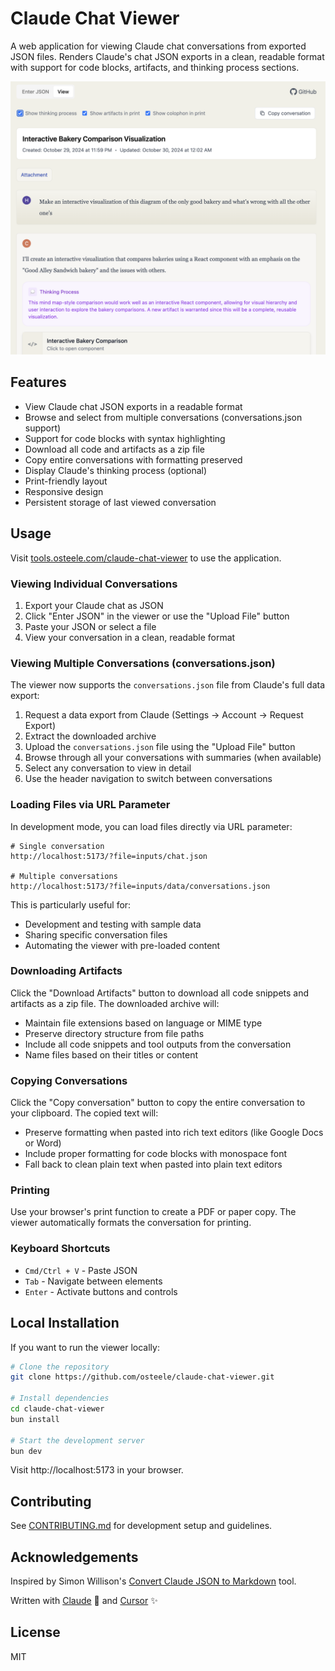 # Claude Chat Viewer

A web application for viewing Claude chat conversations from exported JSON files. Renders Claude's chat JSON exports in a clean, readable format with support for code blocks, artifacts, and thinking process sections.

![Screenshot](./docs/screenshot.png)

## Features

- View Claude chat JSON exports in a readable format
- Browse and select from multiple conversations (conversations.json support)
- Support for code blocks with syntax highlighting
- Download all code and artifacts as a zip file
- Copy entire conversations with formatting preserved
- Display Claude's thinking process (optional)
- Print-friendly layout
- Responsive design
- Persistent storage of last viewed conversation

## Usage

Visit [tools.osteele.com/claude-chat-viewer](https://tools.osteele.com/claude-chat-viewer) to use the application.

### Viewing Individual Conversations

1. Export your Claude chat as JSON
2. Click "Enter JSON" in the viewer or use the "Upload File" button
3. Paste your JSON or select a file
4. View your conversation in a clean, readable format

### Viewing Multiple Conversations (conversations.json)

The viewer now supports the `conversations.json` file from Claude's full data export:

1. Request a data export from Claude (Settings → Account → Request Export)
2. Extract the downloaded archive
3. Upload the `conversations.json` file using the "Upload File" button
4. Browse through all your conversations with summaries (when available)
5. Select any conversation to view in detail
6. Use the header navigation to switch between conversations

### Loading Files via URL Parameter

In development mode, you can load files directly via URL parameter:

```
# Single conversation
http://localhost:5173/?file=inputs/chat.json

# Multiple conversations
http://localhost:5173/?file=inputs/data/conversations.json
```

This is particularly useful for:
- Development and testing with sample data
- Sharing specific conversation files
- Automating the viewer with pre-loaded content

### Downloading Artifacts

Click the "Download Artifacts" button to download all code snippets and artifacts as a zip file. The downloaded archive will:
- Maintain file extensions based on language or MIME type
- Preserve directory structure from file paths
- Include all code snippets and tool outputs from the conversation
- Name files based on their titles or content

### Copying Conversations

Click the "Copy conversation" button to copy the entire conversation to your clipboard. The copied text will:
- Preserve formatting when pasted into rich text editors (like Google Docs or Word)
- Include proper formatting for code blocks with monospace font
- Fall back to clean plain text when pasted into plain text editors

### Printing

Use your browser's print function to create a PDF or paper copy. The viewer automatically formats the conversation for printing.

### Keyboard Shortcuts

- `Cmd/Ctrl + V` - Paste JSON
- `Tab` - Navigate between elements
- `Enter` - Activate buttons and controls

## Local Installation

If you want to run the viewer locally:

```bash
# Clone the repository
git clone https://github.com/osteele/claude-chat-viewer.git

# Install dependencies
cd claude-chat-viewer
bun install

# Start the development server
bun dev
```

Visit http://localhost:5173 in your browser.

## Contributing

See [CONTRIBUTING.md](CONTRIBUTING.md) for development setup and guidelines.

## Acknowledgements

Inspired by Simon Willison's [Convert Claude JSON to
Markdown](https://observablehq.com/@simonw/convert-claude-json-to-markdown)
tool.

Written with [Claude](https://www.anthropic.com/claude) 🤖 and
[Cursor](https://www.cursor.com) ✨

## License

MIT
